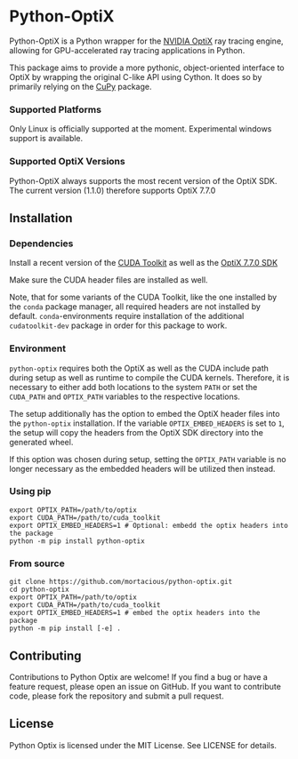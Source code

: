# Python-OptiX

Python-OptiX is a Python wrapper for the 
[NVIDIA OptiX](https://developer.nvidia.com/rtx/ray-tracing/optix) ray tracing engine, 
allowing for GPU-accelerated ray tracing applications in Python.

This package aims to provide a more pythonic, object-oriented interface to OptiX by wrapping the 
original C-like API using Cython. It does so by primarily relying on the [CuPy](https://cupy.dev) package.

### Supported Platforms

Only Linux is officially supported at the moment. Experimental windows support is available.

### Supported OptiX Versions

Python-OptiX always supports the most recent version of the OptiX SDK. 
The current version (1.1.0) therefore supports OptiX 7.7.0

## Installation

### Dependencies

Install a recent version of the [CUDA Toolkit](https://developer.nvidia.com/cuda-downloads)
as well as the [OptiX 7.7.0 SDK](https://developer.nvidia.com/optix/downloads/7.7.0/linux64-x86_64)

Make sure the CUDA header files are installed as well. 

Note, that for some variants of the CUDA Toolkit, 
like the one installed by the `conda` package manager, all required headers are not installed by default. 
`conda`-environments require installation of the additional `cudatoolkit-dev` package in 
order for this package to work.

### Environment

`python-optix` requires both the OptiX as well as the CUDA include path during setup as well as runtime 
to compile the CUDA kernels. Therefore, it is necessary to either add both locations to the system `PATH`
or set the `CUDA_PATH` and `OPTIX_PATH` variables to the respective locations.

The setup additionally has the option to embed the OptiX header files into the `python-optix` installation. 
If the variable `OPTIX_EMBED_HEADERS` is set to `1`, the setup will copy the headers from the 
OptiX SDK directory into the generated wheel.

If this option was chosen during setup, setting the `OPTIX_PATH` variable is no longer necessary as the 
embedded headers will be utilized then instead.

### Using pip
```
export OPTIX_PATH=/path/to/optix
export CUDA_PATH=/path/to/cuda_toolkit
export OPTIX_EMBED_HEADERS=1 # Optional: embedd the optix headers into the package
python -m pip install python-optix
```

### From source
```
git clone https://github.com/mortacious/python-optix.git
cd python-optix
export OPTIX_PATH=/path/to/optix
export CUDA_PATH=/path/to/cuda_toolkit
export OPTIX_EMBED_HEADERS=1 # embed the optix headers into the package
python -m pip install [-e] .
```

## Contributing
Contributions to Python Optix are welcome! If you find a bug or have a feature request, please open an issue on GitHub. If you want to contribute code, please fork the repository and submit a pull request.

## License
Python Optix is licensed under the MIT License. See LICENSE for details.
